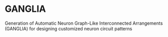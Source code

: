 # GANGLIA
Generation of Automatic Neuron Graph-Like Interconnected Arrangements (GANGLIA) for designing customized neuron circuit patterns

